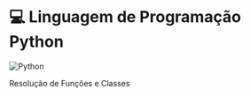 # :computer: Linguagem de Programação Python

![Python](https://cio.com.br/wp-content/uploads/2020/10/linguagem-programacao-python-1024x576.jpg)

Resolução de Funções e Classes
